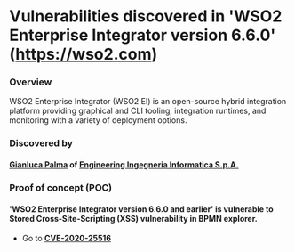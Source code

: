 # Vulnerabilities discovered in 'WSO2 Enterprise Integrator version 6.6.0' (https://wso2.com)

### Overview
WSO2 Enterprise Integrator (WSO2 EI) is an open-source hybrid integration platform providing graphical and CLI tooling, integration runtimes, and monitoring with a variety of deployment options.

### Discovered by
#### [Gianluca Palma](https://www.linkedin.com/in/piuppi/) of [Engineering Ingegneria Informatica S.p.A.](https://www.eng.it)

### Proof of concept (POC)

#### 'WSO2 Enterprise Integrator version 6.6.0 and earlier' is vulnerable to Stored Cross-Site-Scripting (XSS) vulnerability in BPMN explorer.

- Go to **[CVE-2020-25516](CVE-2020-25516.md)**
